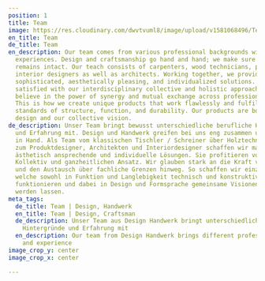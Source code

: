```yaml
---
position: 1
title: Team
image: https://res.cloudinary.com/dwvtvuml8/image/upload/v1581068496/Team-DER-RAUM-Beratung-Kontakt-Experten_grotnu.jpg
en_title: Team
de_title: Team
en_description: Our team comes from various professional backgrounds with different
  experiences. Design and craftsmanship go hand and hand; we make sure this relationship
  remains intact. Our teach consists of carpenters, wood technicians, product and
  interior designers as well as architects. Working together, we provide the most
  sophisticated, aesthetically pleasing, and individualized solutions. You will be
  satisfied with our interdisciplinary collective and holistic approach. We strongly
  believe in the power of synergy and mutual exchange across professional boundaries.
  This is how we create unique products that work flawlessly and fulfill the highest
  standards of structure, function, and durability. Our products are born out of timeless
  design and our collective vision.
de_description: Unser Team bringt bewusst unterschiedliche berufliche Hintergründe
  und Erfahrung mit. Design und Handwerk greifen bei uns eng zusammen und gehen Hand
  in Hand. Als Team vom klassischen Tischler / Schreiner über Holztechniker bis hin
  zum Produktdesigner, Architekten und Interiordesigner schaffen wir maximal durchdachte,
  ästhetisch ansprechende und individuelle Lösungen. Sie profitieren von unserem interdisziplinären
  Kollektiv und ganzheitlichen Ansatz. Wir glauben stark an die Kraft von Synergien
  und den Austausch über fachliche Grenzen hinweg. So schaffen wir einzigartige Produkte,
  welche sowohl in Funktion und Langlebigkeit technisch und konstruktiv einwandfrei
  funktionieren und dabei in Design und Formsprache gemeinsame Visionen Wirklichkeit
  werden lassen.
meta_tags:
  de_title: Team | Design, Handwerk
  en_title: Team | Design, Craftsman
  de_description: Unser Team aus Design Handwerk bringt unterschiedliche berufliche
    Hintergründe und Erfahrung mit
  en_description: Our team from Design Handwerk brings different professional backgrounds
    and experience
image_crop_y: center
image_crop_x: center

---
```


